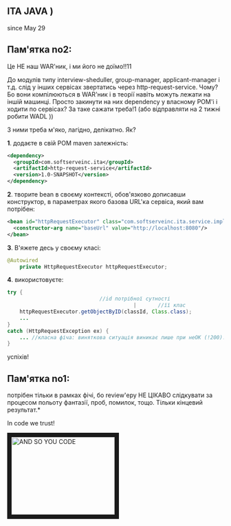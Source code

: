 ITA JAVA )
---
since May 29


Пам'ятка no2:
--
Це НЕ наш WAR'ник, і ми його не доїмо!!11

До модулів типу interview-sheduller, group-manager, applicant-manager і т.д. слід у інших сервісах звертатись через http-request-service. Чому? Бо вони компілюються в WAR'ник і в теорії навіть можуть лежати на іншій машинці. Просто закинути на них dependency у власному POM'і і ходити по сервісах? За таке сажати треба!1 (або відправляти на 2 тижні робити WADL ))

З ними треба м'яко, лагідно, делікатно.
Як?

__1__. додаєте в свій POM maven залежність:

````xml
<dependency>
  <groupId>com.softserveinc.ita</groupId>
  <artifactId>http-request-service</artifactId>
  <version>1.0-SNAPSHOT</version>
</dependency>
````

__2__. творите bean в своєму контексті, обов'язково дописавши конструктор, в параметрах якого базова URL'ка сервіса, який вам потрібен:

````xml
<bean id="httpRequestExecutor" class="com.softserveinc.ita.service.impl.HttpRequestExecutorRestImpl">
  <constructor-arg name="baseUrl" value="http://localhost:8080"/>
</bean>
````

__3__. В'яжете десь у своєму класі:

````java
@Autowired
    private HttpRequestExecutor httpRequestExecutor;
````

__4__. використовуєте:

````java
try {
                              //id потрібної сутності
                                         |       //її клас
    httpRequestExecutor.getObjectByID(classId, Class.class);
    ...
}
catch (HttpRequestException ex) {
    ... //класна фіча: виняткова ситуація виникає лише при неОК (!200).
}
````

успіхів!

Пам'ятка no1:
--
потрібен тільки в рамках фічі, бо review'еру НЕ ЦІКАВО слідкувати за процесом польоту фантазії, проб, помилок, тощо. Тільки кінцевий результат.*

In code we trust!

<a href="http://www.youtube.com/watch?feature=player_embedded&v=Eq3CuMDXaPs
" target="_blank"><img src="http://img.youtube.com/vi/Eq3CuMDXaPs/0.jpg" 
alt="AND SO YOU CODE" width="240" height="180" border="10" /></a>

